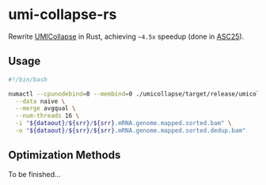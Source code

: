 # umi-collapse-rs
Rewrite [UMICollapse](https://github.com/Daniel-Liu-c0deb0t/UMICollapse) in Rust, achieving `~4.5x` speedup (done in [ASC25](https://www.asc-events.net/StudentChallenge/History/2025/index.html)).

## Usage
```sh
#!/bin/bash

numactl --cpunodebind=0 --membind=0 ./umicollapse/target/release/umicollapse --mode bam \
  --data naive \
  --merge avgqual \
  --num-threads 16 \
  -i "${dataout}/${srr}/${srr}.mRNA.genome.mapped.sorted.bam" \
  -o "${dataout}/${srr}/${srr}.mRNA.genome.mapped.sorted.dedup.bam"

```


## Optimization Methods
To be finished...

